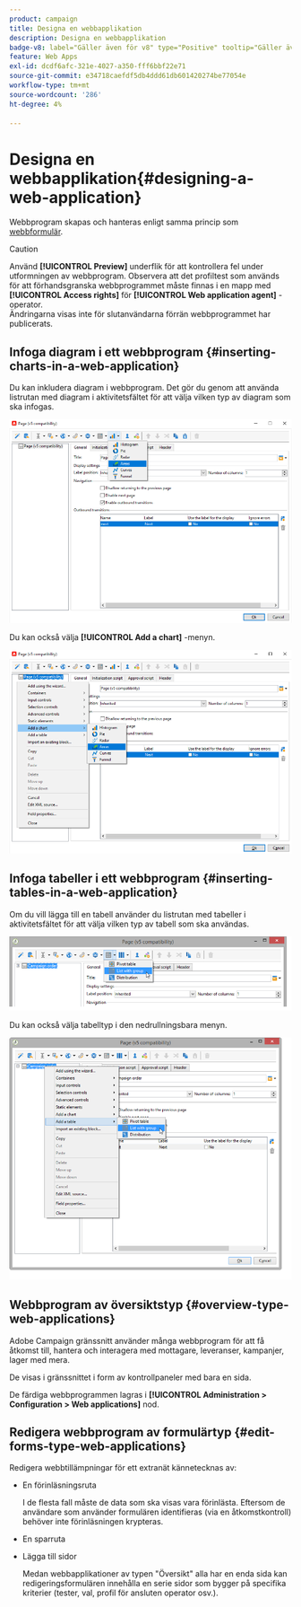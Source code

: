 ```yaml
---
product: campaign
title: Designa en webbapplikation
description: Designa en webbapplikation
badge-v8: label="Gäller även för v8" type="Positive" tooltip="Gäller även Campaign v8"
feature: Web Apps
exl-id: dcdf6afc-321e-4027-a350-fff6bbf22e71
source-git-commit: e34718caefdf5db4ddd61db601420274be77054e
workflow-type: tm+mt
source-wordcount: '286'
ht-degree: 4%

---
```


# Designa en webbapplikation{#designing-a-web-application}



Webbprogram skapas och hanteras enligt samma princip som [webbformulär](about-web-forms.md).

>[!CAUTION]
>
>Använd **[!UICONTROL Preview]** underflik för att kontrollera fel under utformningen av webbprogram. Observera att det profiltest som används för att förhandsgranska webbprogrammet måste finnas i en mapp med **[!UICONTROL Access rights]** för **[!UICONTROL Web application agent]** -operator. </br>Ändringarna visas inte för slutanvändarna förrän webbprogrammet har publicerats.

## Infoga diagram i ett webbprogram {#inserting-charts-in-a-web-application}

Du kan inkludera diagram i webbprogram. Det gör du genom att använda listrutan med diagram i aktivitetsfältet för att välja vilken typ av diagram som ska infogas.

![](assets/s_ncs_admin_webapps_bar_graph.png)

Du kan också välja **[!UICONTROL Add a chart]** -menyn.

![](assets/s_ncs_admin_webapps_graph.png)

## Infoga tabeller i ett webbprogram {#inserting-tables-in-a-web-application}

Om du vill lägga till en tabell använder du listrutan med tabeller i aktivitetsfältet för att välja vilken typ av tabell som ska användas.

![](assets/s_ncs_admin_webapps_bar_table.png)

Du kan också välja tabelltyp i den nedrullningsbara menyn.

![](assets/s_ncs_admin_webapps_table.png)

## Webbprogram av översiktstyp {#overview-type-web-applications}

Adobe Campaign gränssnitt använder många webbprogram för att få åtkomst till, hantera och interagera med mottagare, leveranser, kampanjer, lager med mera.

De visas i gränssnittet i form av kontrollpaneler med bara en sida.

De färdiga webbprogrammen lagras i **[!UICONTROL Administration > Configuration > Web applications]** nod.

## Redigera webbprogram av formulärtyp {#edit-forms-type-web-applications}

Redigera webbtillämpningar för ett extranät kännetecknas av:

* En förinläsningsruta

  I de flesta fall måste de data som ska visas vara förinlästa. Eftersom de användare som använder formulären identifieras (via en åtkomstkontroll) behöver inte förinläsningen krypteras.

* En sparruta
* Lägga till sidor

  Medan webbapplikationer av typen &quot;Översikt&quot; alla har en enda sida kan redigeringsformulären innehålla en serie sidor som bygger på specifika kriterier (tester, val, profil för ansluten operator osv.).


